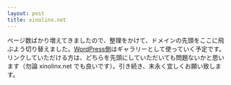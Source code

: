 ```yaml
---
layout: post
title: xinolinx.net
---
```


ページ数ばかり増えてきましたので、整理をかけて、ドメインの先頭をここに飛ぶよう切り替えました。[WordPress側](https://xinolinx.wordpress.com/)はギャラリーとして使っていく予定です。リンクしていただける方は、どちらを先頭にしていただいても問題ないかと思います（勿論 xinolinx.net でも良いです）。引き続き、末永く宜しくお願い致します。


